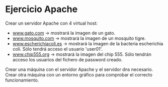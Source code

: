 # Ejercicio Apache
Crear un servidor Apache con 4 virtual host:
- www.gato.com -> mostrará la imagen de un gato.  
- www.mosquito.com -> mostrará la imagen de un mosquito tigre.
- www.escherichiacoli.es -> mostrará la imagen de la bacteria escherichia coli.  Sólo tendrá acceso el usuario 'user01'.
- www.chip555.org -> mostrará la imagen del chip 555. Sólo tendrán acceso los usuarios del fichero de password creado.

Crear una máquina con el servidor Apache y el servidor dns necesario.
Crear otra máquina con un entorno gráfico para comprobar el correcto funcionamiento.
